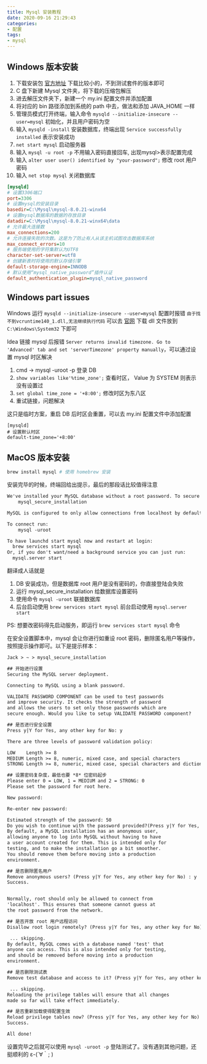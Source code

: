 ```yaml
---
title: Mysql 安装教程
date: 2020-09-16 21:29:43
categories:
- 配置
tags:
- mysql
---
```


## Windows 版本安装

1. 下载安装包 [官方地址](https://dev.mysql.com/downloads/mysql/) 下载比较小的，不到测试套件的版本即可
2. C 盘下新建 Mysql 文件夹，将下载的压缩包解压
3. 进去解压文件夹下，新建一个 my.ini 配置文件并添加配置
4. 将对应的 bin 路径添加到系统的 path 中去，做法和添加 JAVA_HOME 一样
5. 管理员模式打开终端，输入命令 `mysqld --initialize-insecure --user=mysql` 初始化，并且用户密码为空
6. 输入 `mysqld -install` 安装数据库，终端出现 `Service successfully installed` 表示安装成功
7. `net start mysql` 启动服务器
8. 输入 `mysql -u root -p` 不用输入密码直接回车, 出现mysql>表示配置完成
9. 输入 `alter user user() identified by "your-password";` 修改 root 用户密码
10. 输入 `net stop mysql` 关闭数据库

```my.ini
[mysqld]
# 设置3306端口
port=3306
# 设置mysql的安装目录
basedir=C:\Mysql\mysql-8.0.21-winx64
# 设置mysql数据库的数据的存放目录
datadir=C:\Mysql\mysql-8.0.21-winx64\data
# 允许最大连接数
max_connections=200
# 允许连接失败的次数。这是为了防止有人从该主机试图攻击数据库系统
max_connect_errors=10
# 服务端使用的字符集默认为UTF8
character-set-server=utf8
# 创建新表时将使用的默认存储引擎
default-storage-engine=INNODB
# 默认使用“mysql_native_password”插件认证
default_authentication_plugin=mysql_native_password
```

## Windows part issues

Windows 运行 `mysqld --initialize-insecure --user=mysql` 配置时报错 `由于找不到vcruntime140_1.dll,无法继续执行代码` 可以去 [官网](https://cn.dll-files.com/vcruntime140_1.dll.html) 下载 dll 文件放到 `C:\Windows\System32` 下即可

Idea 链接 mysql 后报错 `Server returns invalid timezone. Go to 'Advanced' tab and set 'serverTimezone' property manually`，可以通过设置 mysql 时区解决

1. cmd -> mysql -uroot -p 登录 DB
2. `show variables like'%time_zone';` 查看时区， Value 为 SYSTEM 则表示没有设置过
3. `set global time_zone = '+8:00';` 修改时区为东八区
4. 重试链接，问题解决

这只是临时方案，重启 DB 后时区会重置，可以去 my.ini 配置文件中添加配置

```config
[mysqld]
# 设置默认时区
default-time_zone='+8:00'
```

## MacOS 版本安装

```bash
brew install mysql # 使用 homebrew 安装
```

安装完毕的时候，终端回给出提示，最后的那段话比较值得注意

```txt
We've installed your MySQL database without a root password. To secure it run:
    mysql_secure_installation

MySQL is configured to only allow connections from localhost by default

To connect run:
    mysql -uroot

To have launchd start mysql now and restart at login:
  brew services start mysql
Or, if you don't want/need a background service you can just run:
  mysql.server start
```

翻译成人话就是

1. DB 安装成功，但是数据库 root 用户是没有密码的，你直接登陆会失败
2. 运行 mysql_secure_installation 给数据库设置密码
3. 使用命令 `mysql -uroot` 联接数据库
4. 后台启动使用 `brew services start mysql` 前台启动使用 `mysql.server start`

PS: 想要改密码得先启动服务，即运行 `brew services start mysql` 命令

在安全设置脚本中，mysql 会让你进行如重设 root 密码，删除匿名用户等操作，按照提示操作即可。以下是提示样本：

```txt
Jack > ~ > mysql_secure_installation

## 开始进行设置
Securing the MySQL server deployment.

Connecting to MySQL using a blank password.

VALIDATE PASSWORD COMPONENT can be used to test passwords
and improve security. It checks the strength of password
and allows the users to set only those passwords which are
secure enough. Would you like to setup VALIDATE PASSWORD component?

## 是否进行安全设置
Press y|Y for Yes, any other key for No: y

There are three levels of password validation policy:

LOW    Length >= 8
MEDIUM Length >= 8, numeric, mixed case, and special characters
STRONG Length >= 8, numeric, mixed case, special characters and dictionary                  file

## 设置密码复杂度，最低也要 *8* 位密码起步
Please enter 0 = LOW, 1 = MEDIUM and 2 = STRONG: 0
Please set the password for root here.

New password:

Re-enter new password:

Estimated strength of the password: 50
Do you wish to continue with the password provided?(Press y|Y for Yes, any other key for No) : y
By default, a MySQL installation has an anonymous user,
allowing anyone to log into MySQL without having to have
a user account created for them. This is intended only for
testing, and to make the installation go a bit smoother.
You should remove them before moving into a production
environment.

## 是否删除匿名用户
Remove anonymous users? (Press y|Y for Yes, any other key for No) : y
Success.


Normally, root should only be allowed to connect from
'localhost'. This ensures that someone cannot guess at
the root password from the network.

## 是否开放 root 用户远程访问
Disallow root login remotely? (Press y|Y for Yes, any other key for No) :

 ... skipping.
By default, MySQL comes with a database named 'test' that
anyone can access. This is also intended only for testing,
and should be removed before moving into a production
environment.

## 是否删除测试表
Remove test database and access to it? (Press y|Y for Yes, any other key for No) :

 ... skipping.
Reloading the privilege tables will ensure that all changes
made so far will take effect immediately.

## 是否重新加载使得配置生效
Reload privilege tables now? (Press y|Y for Yes, any other key for No) : y
Success.

All done!
```

设置完毕之后就可以使用 `mysql -uroot -p` 登陆测试了。没有遇到其他问题，还挺顺利的 ε-(´∀｀; )
